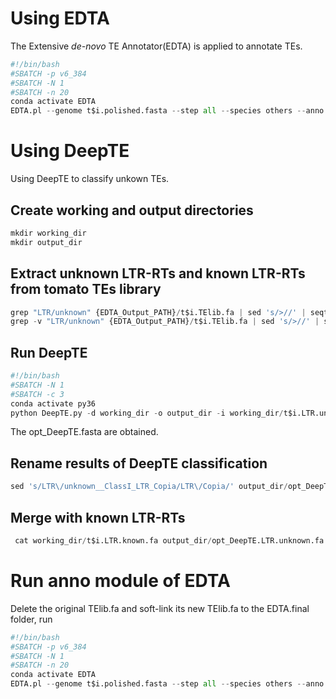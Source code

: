 # Using EDTA  
The Extensive *de-novo* TE Annotator(EDTA) is applied to annotate TEs.
```python
#!/bin/bash
#SBATCH -p v6_384
#SBATCH -N 1
#SBATCH -n 20
conda activate EDTA
EDTA.pl --genome t$i.polished.fasta --step all --species others --anno 1 --evaluate 0 -t 20
```
# Using DeepTE  
Using DeepTE to classify unkown TEs.  

## Create working and output directories
```python
mkdir working_dir
mkdir output_dir
```

## Extract unknown LTR-RTs and known LTR-RTs from tomato TEs library 
```python
grep "LTR/unknown" {EDTA_Output_PATH}/t$i.TElib.fa | sed 's/>//' | seqtk subseq {EDTA_Output_PATH}/t$i.TElib.fa - > working_dir/t$i.LTR.unknown.fa
grep -v "LTR/unknown" {EDTA_Output_PATH}/t$i.TElib.fa | sed 's/>//' | seqtk subseq {EDTA_Output_PATH}/t$i.TElib.fa - > working_dir/t$i.LTR.known.fa
```

## Run DeepTE
```python
#!/bin/bash
#SBATCH -N 1
#SBATCH -c 3
conda activate py36
python DeepTE.py -d working_dir -o output_dir -i working_dir/t$i.LTR.unknown.fa -sp P -m_dir {DeepTE_PATH}/Plants_model -fam LTR
```
The opt_DeepTE.fasta are obtained.

## Rename results of DeepTE classification  
```python
sed 's/LTR\/unknown__ClassI_LTR_Copia/LTR\/Copia/' output_dir/opt_DeepTE.fasta | sed 's/LTR\/unknown__ClassI_LTR_Gypsy/LTR\/Gypsy/' | sed 's/LTR\/unknown__ClassI_LTR/LTR\/unknown/' > output_dir/opt_DeepTE.LTR.unknown.fa
```
## Merge with known LTR-RTs  
```python
 cat working_dir/t$i.LTR.known.fa output_dir/opt_DeepTE.LTR.unknown.fa >  working_dir/t$i.fa.mod.EDTA.TElib.new.fa
 ```  
 # Run anno module of EDTA  
 Delete the original TElib.fa and soft-link its new TElib.fa to the EDTA.final folder, run
 ```python
 #!/bin/bash
#SBATCH -p v6_384
#SBATCH -N 1
#SBATCH -n 20
conda activate EDTA
EDTA.pl --genome t$i.polished.fasta --step all --species others --anno 1 --evaluate 0 -t 20
```
